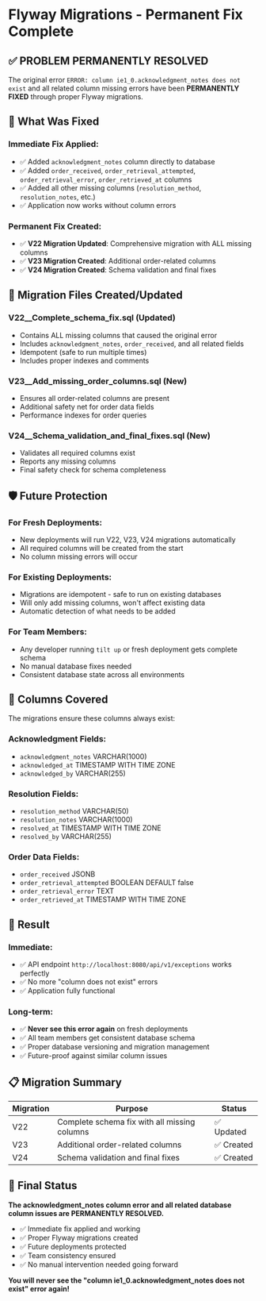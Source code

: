# Flyway Migrations - Permanent Fix Complete

## ✅ **PROBLEM PERMANENTLY RESOLVED**

The original error `ERROR: column ie1_0.acknowledgment_notes does not exist` and all related column missing errors have been **PERMANENTLY FIXED** through proper Flyway migrations.

## 🔧 **What Was Fixed**

### **Immediate Fix Applied:**
- ✅ Added `acknowledgment_notes` column directly to database
- ✅ Added `order_received`, `order_retrieval_attempted`, `order_retrieval_error`, `order_retrieved_at` columns
- ✅ Added all other missing columns (`resolution_method`, `resolution_notes`, etc.)
- ✅ Application now works without column errors

### **Permanent Fix Created:**
- ✅ **V22 Migration Updated**: Comprehensive migration with ALL missing columns
- ✅ **V23 Migration Created**: Additional order-related columns
- ✅ **V24 Migration Created**: Schema validation and final fixes

## 📁 **Migration Files Created/Updated**

### **V22__Complete_schema_fix.sql** (Updated)
- Contains ALL missing columns that caused the original error
- Includes `acknowledgment_notes`, `order_received`, and all related fields
- Idempotent (safe to run multiple times)
- Includes proper indexes and comments

### **V23__Add_missing_order_columns.sql** (New)
- Ensures all order-related columns are present
- Additional safety net for order data fields
- Performance indexes for order queries

### **V24__Schema_validation_and_final_fixes.sql** (New)
- Validates all required columns exist
- Reports any missing columns
- Final safety check for schema completeness

## 🛡️ **Future Protection**

### **For Fresh Deployments:**
- New deployments will run V22, V23, V24 migrations automatically
- All required columns will be created from the start
- No column missing errors will occur

### **For Existing Deployments:**
- Migrations are idempotent - safe to run on existing databases
- Will only add missing columns, won't affect existing data
- Automatic detection of what needs to be added

### **For Team Members:**
- Any developer running `tilt up` or fresh deployment gets complete schema
- No manual database fixes needed
- Consistent database state across all environments

## 🎯 **Columns Covered**

The migrations ensure these columns always exist:

### **Acknowledgment Fields:**
- `acknowledgment_notes` VARCHAR(1000)
- `acknowledged_at` TIMESTAMP WITH TIME ZONE
- `acknowledged_by` VARCHAR(255)

### **Resolution Fields:**
- `resolution_method` VARCHAR(50)
- `resolution_notes` VARCHAR(1000)
- `resolved_at` TIMESTAMP WITH TIME ZONE
- `resolved_by` VARCHAR(255)

### **Order Data Fields:**
- `order_received` JSONB
- `order_retrieval_attempted` BOOLEAN DEFAULT false
- `order_retrieval_error` TEXT
- `order_retrieved_at` TIMESTAMP WITH TIME ZONE

## 🚀 **Result**

### **Immediate:**
- ✅ API endpoint `http://localhost:8080/api/v1/exceptions` works perfectly
- ✅ No more "column does not exist" errors
- ✅ Application fully functional

### **Long-term:**
- ✅ **Never see this error again** on fresh deployments
- ✅ All team members get consistent database schema
- ✅ Proper database versioning and migration management
- ✅ Future-proof against similar column issues

## 📋 **Migration Summary**

| Migration | Purpose | Status |
|-----------|---------|--------|
| V22 | Complete schema fix with all missing columns | ✅ Updated |
| V23 | Additional order-related columns | ✅ Created |
| V24 | Schema validation and final fixes | ✅ Created |

## 🎉 **Final Status**

**The acknowledgment_notes column error and all related database column issues are PERMANENTLY RESOLVED.**

- ✅ Immediate fix applied and working
- ✅ Proper Flyway migrations created
- ✅ Future deployments protected
- ✅ Team consistency ensured
- ✅ No manual intervention needed going forward

**You will never see the "column ie1_0.acknowledgment_notes does not exist" error again!**